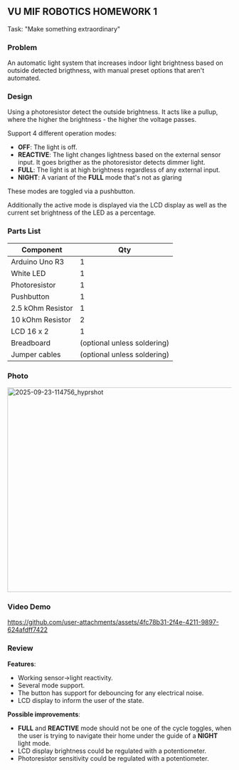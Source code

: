 ## VU MIF ROBOTICS HOMEWORK 1
Task: "Make something extraordinary"

### Problem
An automatic light system that increases indoor light brightness based on outside detected brigthness,
with manual preset options that aren't automated.

### Design
Using a photoresistor detect the outside brightness.
It acts like a pullup, where the higher the brightness - the higher the voltage passes.

Support 4 different operation modes:
- **OFF**:
  The light is off.
- **REACTIVE**:
  The light changes lightness based on the external sensor input.
  It goes brigther as the photoresistor detects dimmer light.
- **FULL**:
  The light is at high brightness regardless of any external input.
- **NIGHT**:
  A variant of the **FULL** mode that's not as glaring

These modes are toggled via a pushbutton.

Additionally the active mode is displayed via the LCD display as well as the current set brightness of the LED as a percentage.

### Parts List
| Component | Qty |
| --- | --- |
| Arduino Uno R3 | 1 |
| White LED | 1 |
| Photoresistor | 1 |
| Pushbutton | 1 |
| 2.5 kOhm Resistor | 1 |
| 10 kOhm Resistor | 2 |
| LCD 16 x 2 | 1 |
| Breadboard | (optional unless soldering) |
| Jumper cables | (optional unless soldering) |

### Photo

<img width="761" height="459" alt="2025-09-23-114756_hyprshot" src="https://github.com/user-attachments/assets/7d256627-4611-45e9-94ad-7fbc914eab67" />

### Video Demo

https://github.com/user-attachments/assets/4fc78b31-2f4e-4211-9897-624afdff7422

### Review

**Features**:
* Working sensor->light reactivity.
* Several mode support.
* The button has support for debouncing for any electrical noise.
* LCD display to inform the user of the state.

**Possible improvements**:
* **FULL** and **REACTIVE** mode should not be one of the cycle toggles, when the user is trying to navigate their home under the guide of a **NIGHT** light mode.
* LCD display brightness could be regulated with a potentiometer.
* Photoresistor sensitivity could be regulated with a potentiometer.
